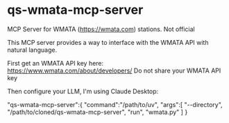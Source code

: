 # qs-wmata-mcp-server
MCP Server for WMATA (https://wmata.com) stations. Not official 

This MCP server provides a way to interface with the WMATA API with natural language.

First get an WMATA API key here: https://www.wmata.com/about/developers/
Do not share your WMATA API key

Then configure your LLM, I'm using Claude Desktop:

"qs-wmata-mcp-server":{
   "command":"/path/to/uv",
   "args":[
      "--directory",
      "/path/to/cloned/qs-wmata-mcp-server",
      "run",
      "wmata.py"
   ]
}
